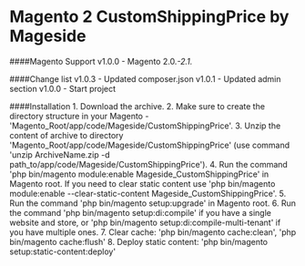 Magento 2 CustomShippingPrice by Mageside
=========================================

####Magento Support
    v1.0.0 - Magento 2.0.*-2.1.*

####Change list
    v1.0.3 - Updated composer.json
    v1.0.1 - Updated admin section
    v1.0.0 - Start project

####Installation
    1. Download the archive.
    2. Make sure to create the directory structure in your Magento - 'Magento_Root/app/code/Mageside/CustomShippingPrice'.
    3. Unzip the content of archive to directory 'Magento_Root/app/code/Mageside/CustomShippingPrice'
       (use command 'unzip ArchiveName.zip -d path_to/app/code/Mageside/CustomShippingPrice').
    4. Run the command 'php bin/magento module:enable Mageside_CustomShippingPrice' in Magento root.
       If you need to clear static content use 'php bin/magento module:enable --clear-static-content Mageside_CustomShippingPrice'.
    5. Run the command 'php bin/magento setup:upgrade' in Magento root.
    6. Run the command 'php bin/magento setup:di:compile' if you have a single website and store, 
       or 'php bin/magento setup:di:compile-multi-tenant' if you have multiple ones.
    7. Clear cache: 'php bin/magento cache:clean', 'php bin/magento cache:flush'
    8. Deploy static content: 'php bin/magento setup:static-content:deploy'